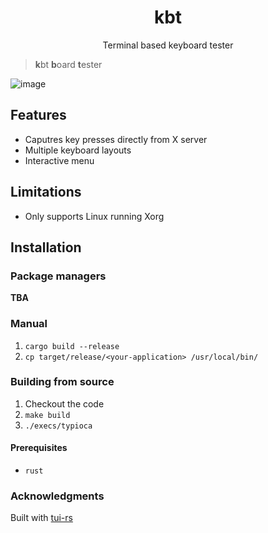 <h1 align=center> kbt </h1>
<p align=center> Terminal based keyboard tester </p>

> **k**bt **b**oard **t**ester

![image](https://github.com/bloznelis/kbt/assets/33397865/cfcc78ab-37f0-4db0-a107-9a21fa283f99)

## Features
  * Caputres key presses directly from X server
  * Multiple keyboard layouts
  * Interactive menu

## Limitations
* Only supports Linux running Xorg

## Installation
### Package managers
**TBA**
### Manual
  1. `cargo build --release`
  2. `cp target/release/<your-application> /usr/local/bin/`

### Building from source
  1. Checkout the code
  2. `make build`
  3. `./execs/typioca`

#### Prerequisites
  * `rust`

### Acknowledgments
Built with [tui-rs](https://github.com/fdehau/tui-rs)
